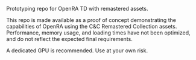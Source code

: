 Prototyping repo for OpenRA TD with remastered assets.

This repo is made available as a proof of concept demonstrating the capabilities of OpenRA using the C&C Remastered Collection assets.
Performance, memory usage, and loading times have not been optimized, and do not reflect the expected final requirements.

A dedicated GPU is recommended. Use at your own risk.